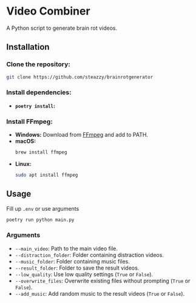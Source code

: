 # Video Combiner

A Python script to generate brain rot videos.

## Installation

### Clone the repository:
```bash
git clone https://github.com/steazzy/brainrotgenerator
```

### Install dependencies:

- **`poetry install`:**


### Install FFmpeg:

- **Windows:** Download from [FFmpeg](https://ffmpeg.org/download.html) and add to PATH.
- **macOS:** 
  ```bash
  brew install ffmpeg
  ```
- **Linux:** 
  ```bash
  sudo apt install ffmpeg
  ```

## Usage

Fill up `.env` or use arguments

```bash
poetry run python main.py
```

### Arguments

- `--main_video`: Path to the main video file.
- `--distraction_folder`: Folder containing distraction videos.
- `--music_folder`: Folder containing music files.
- `--result_folder`: Folder to save the result videos.
- `--low_quality`: Use low quality settings (`True` or `False`).
- `--overwrite_files`: Overwrite existing files without prompting (`True` or `False`).
- `--add_music`: Add random music to the result videos (`True` or `False`).
